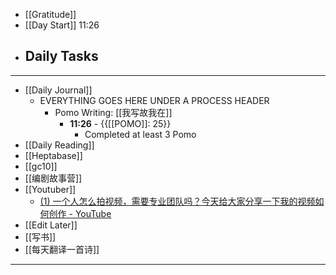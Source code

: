 - [[Gratitude]]
- [[Day Start]] 11:26
- Daily Tasks
    - 
- ---
- [[Daily Journal]] 
    - EVERYTHING GOES HERE UNDER A PROCESS HEADER
        - Pomo Writing: [[我写故我在]]
            - **11:26** - {{[[POMO]]: 25}}
                -  Completed at least 3 Pomo
- [[Daily Reading]]
- [[Heptabase]]
- [[gc10]]
- [[编剧故事营]]
- [[Youtuber]]
    - [(1) 一个人怎么拍视频，需要专业团队吗？今天给大家分享一下我的视频如何创作 - YouTube](https://www.youtube.com/watch?v=1oVx7OyZ12Y)
- [[Edit Later]]
- [[写书]]
- [[每天翻译一首诗]]
- ---
